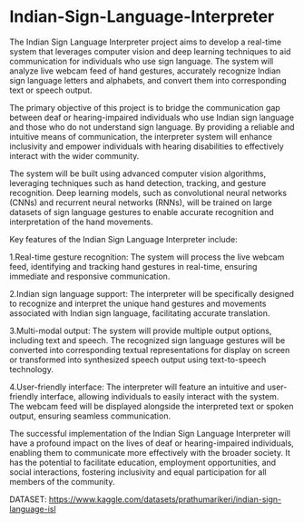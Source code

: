 # Indian-Sign-Language-Interpreter
The Indian Sign Language Interpreter project aims to develop a real-time system that leverages computer vision and deep learning techniques to aid communication for individuals who use sign language. The system will analyze live webcam feed of hand gestures, accurately recognize Indian sign language letters and alphabets, and convert them into corresponding text or speech output.

The primary objective of this project is to bridge the communication gap between deaf or hearing-impaired individuals who use Indian sign language and those who do not understand sign language. By providing a reliable and intuitive means of communication, the interpreter system will enhance inclusivity and empower individuals with hearing disabilities to effectively interact with the wider community.

The system will be built using advanced computer vision algorithms, leveraging techniques such as hand detection, tracking, and gesture recognition. Deep learning models, such as convolutional neural networks (CNNs) and recurrent neural networks (RNNs), will be trained on large datasets of sign language gestures to enable accurate recognition and interpretation of the hand movements.

Key features of the Indian Sign Language Interpreter include:

1.Real-time gesture recognition: The system will process the live webcam feed, identifying and tracking hand gestures in real-time, ensuring immediate and responsive communication.

2.Indian sign language support: The interpreter will be specifically designed to recognize and interpret the unique hand gestures and movements associated with Indian sign language, facilitating accurate translation.

3.Multi-modal output: The system will provide multiple output options, including text and speech. The recognized sign language gestures will be converted into corresponding textual representations for display on screen or transformed into synthesized speech output using text-to-speech technology.

4.User-friendly interface: The interpreter will feature an intuitive and user-friendly interface, allowing individuals to easily interact with the system. The webcam feed will be displayed alongside the interpreted text or spoken output, ensuring seamless communication.

The successful implementation of the Indian Sign Language Interpreter will have a profound impact on the lives of deaf or hearing-impaired individuals, enabling them to communicate more effectively with the broader society. It has the potential to facilitate education, employment opportunities, and social interactions, fostering inclusivity and equal participation for all members of the community.

DATASET: https://www.kaggle.com/datasets/prathumarikeri/indian-sign-language-isl
